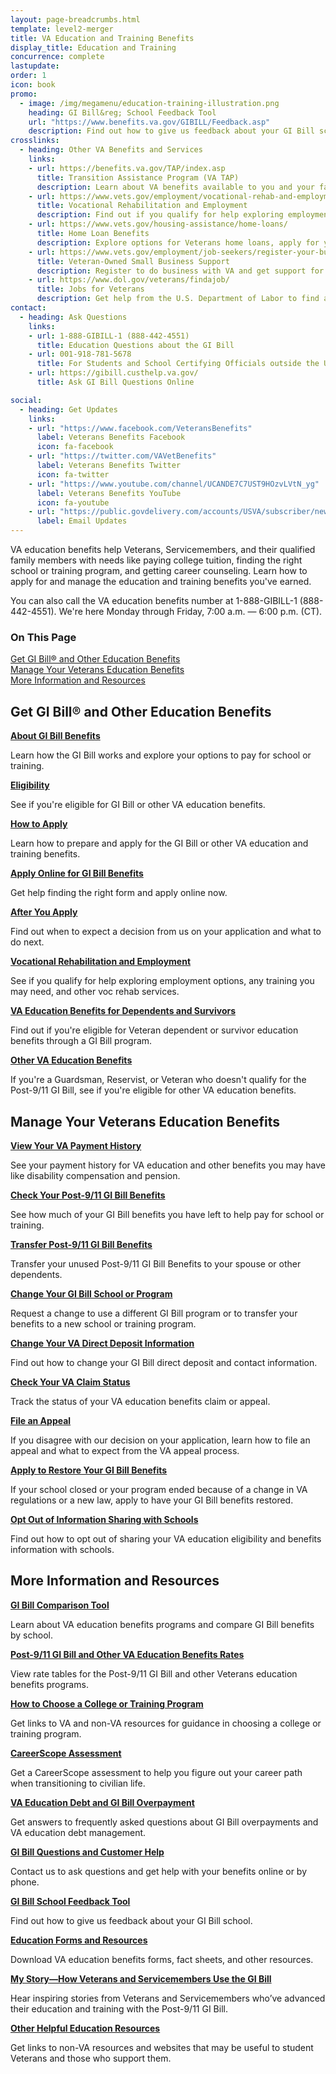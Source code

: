 ```yaml
---
layout: page-breadcrumbs.html
template: level2-merger
title: VA Education and Training Benefits
display_title: Education and Training
concurrence: complete
lastupdate:
order: 1
icon: book
promo:
  - image: /img/megamenu/education-training-illustration.png
    heading: GI Bill&reg; School Feedback Tool
    url: "https://www.benefits.va.gov/GIBILL/Feedback.asp"
    description: Find out how to give us feedback about your GI Bill school.
crosslinks:
  - heading: Other VA Benefits and Services
    links:
    - url: https://benefits.va.gov/TAP/index.asp
      title: Transition Assistance Program (VA TAP)
      description: Learn about VA benefits available to you and your family as you transition out of active-duty, National Guard, or Reserve service.
    - url: https://www.vets.gov/employment/vocational-rehab-and-employment/
      title: Vocational Rehabilitation and Employment
      description: Find out if you qualify for help exploring employment options, any training you may need, and other voc rehab services.
    - url: https://www.vets.gov/housing-assistance/home-loans/
      title: Home Loan Benefits
      description: Explore options for Veterans home loans, apply for your Certificate of Eligibility (COE), and get help if you're having trouble making your mortgage payments.
    - url: https://www.vets.gov/employment/job-seekers/register-your-business/
      title: Veteran-Owned Small Business Support
      description: Register to do business with VA and get support for your Veteran-owned small business.
    - url: https://www.dol.gov/veterans/findajob/
      title: Jobs for Veterans
      description: Get help from the U.S. Department of Labor to find a job, get training, or explore career options.
contact:
  - heading: Ask Questions
    links:
    - url: 1-888-GIBILL-1 (888-442-4551)
      title: Education Questions about the GI Bill
    - url: 001-918-781-5678
      title: For Students and School Certifying Officials outside the U.S.
    - url: https://gibill.custhelp.va.gov/
      title: Ask GI Bill Questions Online

social:
  - heading: Get Updates
    links:
    - url: "https://www.facebook.com/VeteransBenefits"
      label: Veterans Benefits Facebook
      icon: fa-facebook
    - url: "https://twitter.com/VAVetBenefits"
      label: Veterans Benefits Twitter
      icon: fa-twitter
    - url: "https://www.youtube.com/channel/UCANDE7C7UST9HOzvLVtN_yg"
      label: Veterans Benefits YouTube
      icon: fa-youtube
    - url: "https://public.govdelivery.com/accounts/USVA/subscriber/new/"
      label: Email Updates
---
```


<p class="va-introtext">
VA education benefits help Veterans, Servicemembers, and their qualified family members with needs like paying college tuition, finding the right school or training program, and getting career counseling. Learn how to apply for and manage the education and training benefits you've earned.

You can also call the VA education benefits number at 1-888-GIBILL-1 (888-442-4551). We're here Monday through Friday, 7:00 a.m. — 6:00 p.m. (CT).

</p>

<h3>On This Page</h3>

[Get GI Bill&reg; and Other Education Benefits](#get)<br>
[Manage Your Veterans Education Benefits](#manage)<br>
[More Information and Resources](#more)<br>

<section class='usa-grid'>
  <div class="va-h-ruled--stars"></div>
</section>

  <h2>Get GI Bill&reg; and Other Education Benefits</h2>

  <div class="link">
    <a href="https://vets.gov/education/gi-bill/"><b>About GI Bill Benefits</b></a>
    <p>Learn how the GI Bill works and explore your options to pay for school or training.</p>
  </div>

  <div class="link">
    <a href="https://vets.gov/education/eligibility/"><b>Eligibility</b></a>
    <p>See if you're eligible for GI Bill or other VA education benefits.
  </div>

  <div class="link">
    <a href="https://vets.gov/education/apply/"><b>How to Apply</b></a>
    <p>Learn how to prepare and apply for the GI Bill or other VA education and training benefits. </p>
  </div>

  <div class="link">
    <a href="https://vets.gov/education/apply/"><b>Apply Online for GI Bill Benefits</b></a>
    <p>Get help finding the right form and apply online now.</p>
  </div>

  <div class="link">
    <a href="https://vets.gov/education/after-you-apply/"><b>After You Apply</b></a>
    <p>Find out when to expect a decision from us on your application and what to do next.</p>
  </div>

  <div class="link">
    <a href="https://vets.gov/employment/vocational-rehab-and-employment/"><b>Vocational Rehabilitation and Employment</b></a>
    <p>See if you qualify for help exploring employment options, any training you may need, and other voc rehab services.</p>
  </div>

  <div class="link">
    <a href="https://www.vets.gov/education/gi-bill/survivors-dependent-assistance/"><b>VA Education Benefits for Dependents and Survivors</b></a>
    <p>Find out if you're eligible for Veteran dependent or survivor education benefits through a GI Bill program.</p>
  </div>

  <div class="link">
    <a href="https://vets.gov/education/other-educational-assistance-programs/"><b>Other VA Education Benefits</b></a>
    <p>If you're a Guardsman, Reservist, or Veteran who doesn't qualify for the Post-9/11 GI Bill, see if you're eligible for other VA education benefits.</p>
  </div>
</section>

<section class='usa-grid'>
  <div class="va-h-ruled--stars"></div>
</section>

<section id="manage" class="merger-majorlinks">

  <h2>Manage Your Veterans Education Benefits</h2>

  <div class="link">
    <a href="#"><b>View Your VA Payment History</b></a>
    <p>See your payment history for VA education and other benefits you may have like disability compensation and pension.</p>
  </div>

  <div class="link">
    <a href="#"><b>Check Your Post-9/11 GI Bill Benefits</b></a>
    <p>See how much of your GI Bill benefits you have left to help pay for school or training.</p>
  </div>

  <div class="link">
    <a href="https://vets.gov/education/gi-bill/transfer/"><b>Transfer Post-9/11 GI Bill Benefits</b></a>
    <p>Transfer your unused Post-9/11 GI Bill Benefits to your spouse or other dependents.</p>
  </div>

  <div class="link">
    <a href="#"><b>Change Your GI Bill School or Program</b></a>
    <p>Request a change to use a different GI Bill program or to transfer your benefits to a new school or training program.</p>
  </div>

  <div class="link">
    <a href="#"><b>Change Your VA Direct Deposit Information</b></a>
    <p>Find out how to change your GI Bill direct deposit and contact information.</p>
  </div>

  <div class="link">
    <a href="#"><b>Check Your VA Claim Status</b></a>
    <p>Track the status of your VA education benefits claim or appeal.</p>
  </div>

  <div class="link">
    <a href="#"><b>File an Appeal</b></a>
    <p>If you disagree with our decision on your application, learn how to file an appeal and what to expect from the VA appeal process.</p>
  </div>

  <div class="link">
    <a href="https://www.benefits.va.gov/GIBILL/FGIB/Restoration.asp"><b>Apply to Restore Your GI Bill Benefits</b></a>
    <p>If your school closed or your program ended because of a change in VA regulations or a new law, apply to have your GI Bill benefits restored.</p>
  </div>

  <div class="link">
    <a href="https://vets.gov/education/opt-out-information-sharing"><b>Opt Out of Information Sharing with Schools</b></a>
    <p>Find out how to opt out of sharing your VA education eligibility and benefits information with schools.</p>
  </div>

</section>

<section id="more" class="merger-majorlinks">
  
<section class='usa-grid'>
  <div class="va-h-ruled--stars"></div>
</section>  

  <h2>More Information and Resources</h2>

  <div class="link">
    <a href="https://vets.gov/gi-bill-comparison-tool"><b>GI Bill Comparison Tool</b></a>
    <p>Learn about VA education benefits programs and compare GI Bill benefits by school.</p>
  </div>

  <div class="link">
    <a href="https://benefits.va.gov/gibill/resources/benefits_resources/rate_tables.asp"><b>Post-9/11 GI Bill and Other VA Education Benefits Rates</b></a>
    <p>View rate tables for the Post-9/11 GI Bill and other Veterans education benefits programs.</p>
  </div>

  <div class="link">
    <a href="https://www.benefits.va.gov/gibill/school_decision.asp"><b>How to Choose a College or Training Program</b></a>
    <p>Get links to VA and non-VA resources for guidance in choosing a college or training program.</p>
  </div>

  <div class="link">
    <a href="https://www.vets.gov/education/tools-programs/careerscope/"><b>CareerScope Assessment</b></a>
    <p>Get a CareerScope assessment to help you figure out your career path when transitioning to civilian life.</p>
  </div>

  <div class="link">
    <a href="https://benefits.va.gov/gibill/resources/education_resources/debt_info.asp"><b>VA Education Debt and GI Bill Overpayment</b></a>
    <p>Get answers to frequently asked questions about GI Bill overpayments and VA education debt management.</p>
  </div>

  <div class="link">
    <a href="https://www.benefits.va.gov/gibill/contact_us.asp"><b>GI Bill Questions and Customer Help</b></a>
    <p>Contact us to ask questions and get help with your benefits online or by phone.</p>
  </div>  
 
  <div class="link">
    <a href="https://www.benefits.va.gov/GIBILL/Feedback.asp"><b>GI Bill School Feedback Tool</b></a>
    <p>Find out how to give us feedback about your GI Bill school.</p>
  </div>

  <div class="link">
    <a href="https://www.benefits.va.gov/gibill/handouts_forms.asp"><b>Education Forms and Resources</b></a>
    <p>Download VA education benefits forms, fact sheets, and other resources.</p>
  </div>

  <div class="link">
    <a href="https://www.benefits.va.gov/gibill/my_story.asp"><b>My Story—How Veterans and Servicemembers Use the GI Bill</b></a>
    <p>Hear inspiring stories from Veterans and Servicemembers who’ve advanced their education and training with the Post-9/11 GI Bill.</p>
  </div>
  
  <div class="link">
    <a href="https://www.benefits.va.gov/gibill/non_va_resources.asp"><b>Other Helpful Education Resources</b></a>
    <p>Get links to non-VA resources and websites that may be useful to student Veterans and those who support them.</p>
  </div>

</section>
